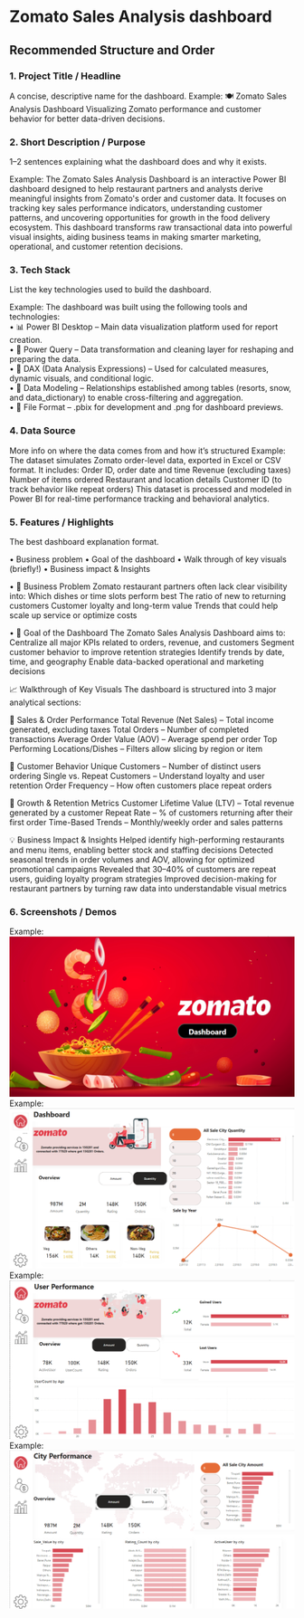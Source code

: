 # Zomato Sales Analysis dashboard
## Recommended Structure and Order
### 1.	Project Title / Headline
A concise, descriptive name for the dashboard.
Example: 
🍽️ Zomato Sales Analysis Dashboard
Visualizing Zomato performance and customer behavior for better data-driven decisions.



### 2.	Short Description / Purpose
1–2 sentences explaining what the dashboard does and why it exists.

Example: 
The Zomato Sales Analysis Dashboard is an interactive Power BI dashboard designed to help restaurant partners and analysts derive meaningful insights from Zomato's order and customer data. It focuses on tracking key sales performance indicators, understanding customer patterns, and uncovering opportunities for growth in the food delivery ecosystem.
This dashboard transforms raw transactional data into powerful visual insights, aiding business teams in making smarter marketing, operational, and customer retention decisions.

### 3.	Tech Stack
List the key technologies used to build the dashboard.

Example:
The dashboard was built using the following tools and technologies:<br>
•	📊 Power BI Desktop – Main data visualization platform used for report creation.<br>
•	📂 Power Query – Data transformation and cleaning layer for reshaping and preparing the data.<br>
•	🧠 DAX (Data Analysis Expressions) – Used for calculated measures, dynamic visuals, and conditional logic.<br>
•	📝 Data Modeling – Relationships established among tables (resorts, snow, and data_dictionary) to enable cross-filtering and aggregation.<br>
•	📁 File Format – .pbix for development and .png for dashboard previews.

### 4.	Data Source
More info on where the data comes from and how it’s structured
Example:
The dataset simulates Zomato order-level data, exported in Excel or CSV format. It includes:
Order ID, order date and time
Revenue (excluding taxes)
Number of items ordered
Restaurant and location details
Customer ID (to track behavior like repeat orders)
This dataset is processed and modeled in Power BI for real-time performance tracking and behavioral analytics.

### 5.	Features / Highlights
The best dashboard explanation format. 

•	Business problem
•	Goal of the dashboard
•	Walk through of key visuals (briefly!)
•	Business impact & Insights


•	📌 Business Problem
Zomato restaurant partners often lack clear visibility into:
Which dishes or time slots perform best
The ratio of new to returning customers
Customer loyalty and long-term value
Trends that could help scale up service or optimize costs

•	🎯 Goal of the Dashboard
The Zomato Sales Analysis Dashboard aims to:
Centralize all major KPIs related to orders, revenue, and customers
Segment customer behavior to improve retention strategies
Identify trends by date, time, and geography
Enable data-backed operational and marketing decisions



📈 Walkthrough of Key Visuals
The dashboard is structured into 3 major analytical sections:

🔹 Sales & Order Performance
Total Revenue (Net Sales) – Total income generated, excluding taxes
Total Orders – Number of completed transactions
Average Order Value (AOV) – Average spend per order
Top Performing Locations/Dishes – Filters allow slicing by region or item

🔹 Customer Behavior
Unique Customers – Number of distinct users ordering
Single vs. Repeat Customers – Understand loyalty and user retention
Order Frequency – How often customers place repeat orders

🔹 Growth & Retention Metrics
Customer Lifetime Value (LTV) – Total revenue generated by a customer
Repeat Rate – % of customers returning after their first order
Time-Based Trends – Monthly/weekly order and sales patterns

💡 Business Impact & Insights
Helped identify high-performing restaurants and menu items, enabling better stock and staffing decisions
Detected seasonal trends in order volumes and AOV, allowing for optimized promotional campaigns
Revealed that 30–40% of customers are repeat users, guiding loyalty program strategies
Improved decision-making for restaurant partners by turning raw data into understandable visual metrics

### 6.	Screenshots / Demos
Example: ![Dashboard Preview](https://github.com/51Abhishek89/Zomato-Sales-Analysis-Dashboard/blob/main/Zomato%20Dashboard%20SS%2011.png)
Example: ![Dashboard Preview](https://github.com/51Abhishek89/Zomato-Sales-Analysis-Dashboard/blob/main/Zomato%20Dashboard%20SS%202.png)
Example: ![Dashboard Preview](https://github.com/51Abhishek89/Zomato-Sales-Analysis-Dashboard/blob/main/Zomato%20Dashboard%20SS%204.png)
Example: ![Dashboard Preview](https://github.com/51Abhishek89/Zomato-Sales-Analysis-Dashboard/blob/main/Zomato%20Dashboard%20SS%203.png)
